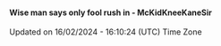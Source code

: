 #### Wise man says only fool rush in - McKidKneeKaneSir
Updated on 16/02/2024 - 16:10:24 (UTC) Time Zone
